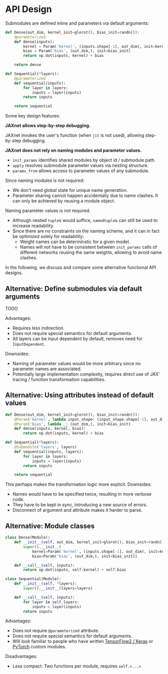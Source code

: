 # API Design

Submodules are defined inline and parameters via default arguments:

```python
def Dense(out_dim, kernel_init=glorot(), bias_init=randn()):
    @parameterized
    def dense(inputs):
        kernel = Param('kernel', (inputs.shape[-1], out_dim), init=kernel_init)
        bias = Param('bias', (out_dim,), init=bias_init)
        return np.dot(inputs, kernel) + bias

    return dense

def Sequential(*layers):
    @parameterized
    def sequential(inputs):
        for layer in layers:
            inputs = layer(inputs)
        return inputs

    return sequential
```

Some key design features:

**JAXnet allows step-by-step debugging.**

JAXnet invokes the user's function (when `jit` is not used), allowing step-by-step debugging.

**JAXnet does not rely on naming modules and parameter values.**

- `init_params` identifies shared modules by object id / submodule path. 
- `apply` resolves submodule parameter values via nesting structure.
- `params_from` allows access to parameter values of any submodule.

Since naming modules is not required:
- We don't need global state for unique name generation.
- Parameter sharing cannot happen accidentally due to name clashes. 
  It can only be achieved by reusing a module object.

Naming parameter values is not required.
- Although nested `tuple`s would suffice, `namedtuple`s can still be used to increase readability. 
- Since there are no constraints on the naming scheme, and it can in fact be optimized solely for readability:
    - Weight names can be determinstic for a given model.
    - Names will not have to be consistent between `init_params` calls of different networks reusing the same weights, allowing to avoid name clashes.

In the following, we discuss and compare some alternative functional API designs.

## Alternative: Define submodules via default arguments

TODO

Advantages:
- Requires less indirection.
- Does not require special semantics for default arguments.
- All layers can be input dependent by default, removes need for `InputDependent`.

Downsides:
- Naming of parameter values would be more arbitrary since no parameter names are associated.
- Potentially large implementation complexity, requires direct use of JAX' tracing / function transformation capabilities.


## Alternative: Using attributes instead of default values

```python
def Dense(out_dim, kernel_init=glorot(), bias_init=randn()):
    @Param('kernel', lambda input_shape: (input_shape.shape[-1], out_dim), init=kernel_init)
    @Param('bias', lambda _: (out_dim,), init=bias_init)
    def dense(inputs, kernel, bias):
        return np.dot(inputs, kernel) + bias

def Sequential(*layers):
    @Submodule('layers', layers)
    def sequential(inputs, layers):
        for layer in layers:
            inputs = layer(inputs)
        return inputs

    return sequential
```

This perhaps makes the transformation logic more explicit. Downsides:
- Names would have to be specified twice, resulting in more verbose code.
- They have to be kept in sync, introducing a new source of errors.
- Disconnect of argument and attribute makes it harder to parse.

## Alternative: Module classes

```python
class Dense(Module):
    def __init__(self, out_dim, kernel_init=glorot(), bias_init=randn()):
        super().__init__(
            kernel=Param('kernel', (inputs.shape[-1], out_dim), init=kernel_init)
            bias=Param('bias', (out_dim,), init=bias_init))

    def __call__(self, inputs):
        return np.dot(inputs, self.kernel) + self.bias

class Sequential(Module):
    def __init__(self, *layers):
        super().__init__(layers=layers)

    def __call__(self, inputs):
        for layer in self.layers:
            inputs = layer(inputs)
        return inputs
```
Advantages:
- Does not require `@parameterized` attribute.
- Does not require special semantics for default arguments.
- Will look familiar to people who have written [TensorFlow2 / Keras](https://www.tensorflow.org/beta/tutorials/eager/custom_layers#implementing_custom_layers) or [PyTorch](https://pytorch.org/docs/stable/notes/extending.html#adding-a-module) custom modules.

Disadvantages:
- Less compact: Two functions per module, requires `self.<...>`